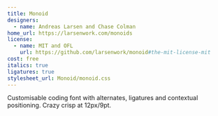 ```yaml
---
title: Monoid
designers:
  - name: Andreas Larsen and Chase Colman
home_url: https://larsenwork.com/monoids
license:
  - name: MIT and OFL
    url: https://github.com/larsenwork/monoid#the-mit-license-mit
cost: free
italics: true
ligatures: true
stylesheet_url: Monoid/monoid.css
---
```


Customisable coding font with alternates, ligatures and contextual positioning. Crazy crisp at 12px/9pt.